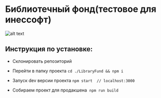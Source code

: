 

# Библиотечный фонд(тестовое для инессофт)

![alt text](http://i.imgur.com/wfSPEyrr.png "Logo Title Text 1")


## Инструкция по установке:

  * Склонировать репозиторий 

  * Перейти в папку проекта `cd ./LibraryFund && npm i `

  * Запуск dev версии проекта  `npm start  // localhost:3000`

  * Собираем проект для продакшена  `npm run build `

